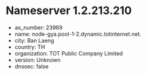 # Nameserver 1.2.213.210

* as_number: 23969
* name: node-gya.pool-1-2.dynamic.totinternet.net.
* city: Ban Laeng
* country: TH
* organization: TOT Public Company Limited
* version: Unknown
* dnssec: false

